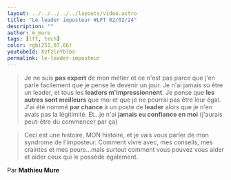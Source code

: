 ```yaml
---
layout: ../../../../../layouts/video.astro
title: "Le leader imposteur #LFT 02/02/24"
description: ""
author: m_mure
tags: [lft, tech]
color: rgb(251,87,66)
youtubeId: XzfzloYblbs
permalink: le-leader-imposteur
---
```


> Je ne suis **pas expert** de mon métier et ce n'est pas parce que j'en parle facilement que je pense le devenir un jour.
> Je n'ai jamais su être un leader, et tous les **leaders m'impressionnent**.
> Je pense que **les autres sont meilleurs** que moi et que je ne pourrai pas être leur égal.
> J'ai été nommé **par chance** à un poste de **leader** alors que je n'en avais pas la légitimité.
> Et...je n'ai **jamais eu confiance en moi** (j'aurais peut-être du commencer par ça)

> Ceci est une histoire, MON histoire, et je vais vous parler de mon syndrome de l'imposteur.
> Comment vivre avec, mes conseils, mes craintes et mes peurs...mais surtout comment vous pouvez vous aider et aider ceux qui le possède également.

Par **Mathieu Mure**
